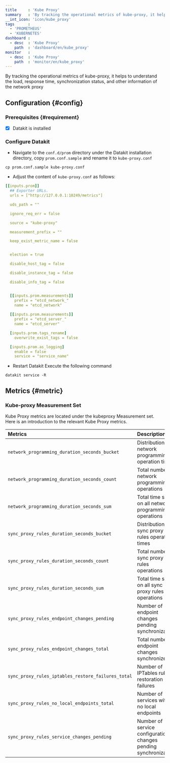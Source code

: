 ```yaml
---
title     : 'Kube Proxy'
summary   : 'By tracking the operational metrics of kube-proxy, it helps to understand the load, response time, synchronization status, and other information of the network proxy'
__int_icon: 'icon/kube_proxy'
tags      :
  - 'PROMETHEUS'
  - 'KUBERNETES'
dashboard :
  - desc  : 'Kube Proxy'
    path  : 'dashboard/en/kube_proxy'
monitor   :
  - desc  : 'Kube Proxy'
    path  : 'monitor/en/kube_proxy'
---
```


By tracking the operational metrics of kube-proxy, it helps to understand the load, response time, synchronization status, and other information of the network proxy

## Configuration {#config}

### Prerequisites {#requirement}

- [x] Datakit is installed

### Configure Datakit

- Navigate to the `conf.d/prom` directory under the Datakit installation directory, copy `prom.conf.sample` and rename it to `kube-proxy.conf`

```shell
cp prom.conf.sample kube-proxy.conf
```

- Adjust the content of `kube-proxy.conf` as follows:

```yaml
[[inputs.prom]]
  ## Exporter URLs.
  urls = ["http://127.0.0.1:10249/metrics"]

  uds_path = ""

  ignore_req_err = false

  source = "kube-proxy"

  measurement_prefix = ""

  keep_exist_metric_name = false


  election = true

  disable_host_tag = false

  disable_instance_tag = false

  disable_info_tag = false


  [[inputs.prom.measurements]]
    prefix = "etcd_network_"
    name = "etcd_network"
    
  [[inputs.prom.measurements]]
    prefix = "etcd_server_"
    name = "etcd_server"

  [inputs.prom.tags_rename]
    overwrite_exist_tags = false

  [inputs.prom.as_logging]
    enable = false
    service = "service_name"
```

- Restart Datakit
Execute the following command

```shell
datakit service -R
```

## Metrics {#metric}

### Kube-proxy Measurement Set

Kube Proxy metrics are located under the kubeproxy Measurement set. Here is an introduction to the relevant Kube Proxy metrics.

| Metrics | Description | Unit |
|:--------|:------------|:-----|
|`network_programming_duration_seconds_bucket`| Distribution of network programming operation times | s |
|`network_programming_duration_seconds_count`| Total number of network programming operations | count |
|`network_programming_duration_seconds_sum`| Total time spent on all network programming operations | s |
|`sync_proxy_rules_duration_seconds_bucket`| Distribution of sync proxy rules operation times | s |
|`sync_proxy_rules_duration_seconds_count`| Total number of sync proxy rules operations | count |
|`sync_proxy_rules_duration_seconds_sum`| Total time spent on all sync proxy rules operations | s |
|`sync_proxy_rules_endpoint_changes_pending`| Number of endpoint changes pending synchronization | count |
|`sync_proxy_rules_endpoint_changes_total`| Total number of endpoint changes synchronized | count |
|`sync_proxy_rules_iptables_restore_failures_total`| Number of IPTables rule restoration failures | count |
|`sync_proxy_rules_no_local_endpoints_total`| Number of services with no local endpoints | count |
|`sync_proxy_rules_service_changes_pending`| Number of service configuration changes pending synchronization | count |
